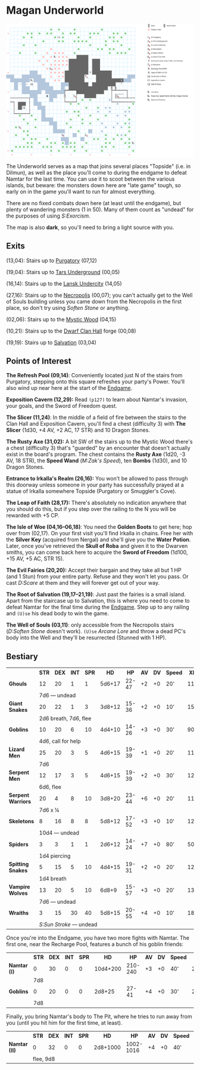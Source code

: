 # Magan Underworld

![map](magan-underworld.svg)

The Underworld serves as a map that joins several places "Topside" (i.e. in Dilmun), as well as the place you'll come to during the endgame to defeat Namtar for the last time. You can use it to scoot between the various islands, but beware: the monsters down here are "late game" tough, so early on in the game you'll want to run for almost everything.

There are no fixed combats down here (at least until the endgame), but plenty of wandering monsters (1 in 50). Many of them count as "undead" for the purposes of using *S:Exorcism*.

The map is also **dark**, so you'll need to bring a light source with you.

## Exits

(13,04): Stairs up to [Purgatory](purgatory.md) (07,12)

(19,04): Stairs up to [Tars Underground](tars-underground.md) (00,05)

(16,14): Stairs up to the [Lansk Undercity](lansk-undercity.md) (14,05)

(27,16): Stairs up to the [Necropolis](necropolis.md) (00,07); you can't actually get to the Well of Souls building unless you came down from the Necropolis in the first place, so don't try using *Soften Stone* or anything.

(02,06): Stairs up to the [Mystic Wood](mystic-wood.md) (04,15)

(10,21): Stairs up to the [Dwarf Clan Hall](dwarf-clan-hall.md) forge (00,08)

(19,19): Stairs up to [Salvation](salvation.md) (03,04)

## Points of Interest

**The Refresh Pool (09,14)**: Conveniently located just N of the stairs from Purgatory, stepping onto this square refreshes your party's Power. You'll also wind up near here at the start of the [Endgame](../walkthrough.md#endgame).

**Exposition Cavern (12,29):** Read `(p127)` to learn about Namtar's invasion, your goals, and the Sword of Freedom quest.

**The Slicer (11,24)**: In the middle of a field of fire between the stairs to the Clan Hall and Exposition Cavern, you'll find a chest (difficulty 3) with **The Slicer** (1d30, +4 AV, +2 AC, 17 STR) and 10 Dragon Stones.

**The Rusty Axe (31,02):** A bit SW of the stairs up to the Mystic Wood there's a chest (difficulty 3) that's "guarded" by an encounter that doesn't actually exist in the board's program. The chest contains the **Rusty Axe** (1d20, -3 AV, 18 STR), the **Speed Wand** (*M:Zak's Speed*), ten **Bombs** (1d30), and 10 Dragon Stones.

**Entrance to Irkalla's Realm (26,16):** You won't be allowed to pass through this doorway unless someone in your party has successfully prayed at a statue of Irkalla somewhere Topside (Purgatory or Smuggler's Cove).

**The Leap of Faith (28,17):** There's absolutely no indication anywhere that you should do this, but if you step over the railing to the N you will be rewarded with +5 CP.

**The Isle of Woe (04,16–06,18)**: You need the **Golden Boots** to get here; hop over from (02,17). On your first visit you'll find Irkalla in chains. Free her with the **Silver Key** (acquired from Nergal) and she'll give you the **Water Potion**. Later, once you've retrieved the **Skull of Roba** and given it to the Dwarven smiths, you can come back here to acquire the **Sword of Freedom** (1d100, +15 AV, +5 AC, STR 15).

**The Evil Fairies (20,20):** Accept their bargain and they take all but 1 HP (and 1 Stun) from your entire party. Refuse and they won't let you pass. Or cast *D:Scare* at them and they will forever get out of your way.

**The Root of Salvation (19,17–21,19)**: Just past the fairies is a small island. Apart from the staircase up to Salvation, this is where you need to come to defeat Namtar for the final time during the [Endgame](../walthrough.md). Step up to any railing and `(U)se` his dead body to win the game.

**The Well of Souls (03,11)**: only accessible from the Necropolis stairs (*D:Soften Stone* doesn't work). `(U)se` *Arcane Lore* and throw a dead PC's body into the Well and they'll be resurrected (Stunned with 1 HP).

## Bestiary

<table>
  <tr>
    <th></th>
    <th>STR</th>
    <th>DEX</th>
    <th>INT</th>
    <th>SPR</th>
    <th>HD</th>
    <th>HP</th>
    <th>AV</th>
    <th>DV</th>
    <th>Speed</th>
    <th>XP</th>
  </tr>
  <tr>
    <td><b>Ghouls</b></td>
    <td>12</td>
    <td>20</td>
    <td>1</td>
    <td>1</td>
    <td>5d6+17</td>
    <td>22-47</td>
    <td>+2</td>
    <td>+0</td>
    <td>20'</td>
    <td>110</td>
  </tr><tr>
    <td></td>
    <td colspan="10">7d6 — undead</td>
  </tr>
  <tr>
    <td><b>Giant Snakes</b></td>
    <td>20</td>
    <td>22</td>
    <td>1</td>
    <td>3</td>
    <td>3d8+12</td>
    <td>15-36</td>
    <td>+2</td>
    <td>+0</td>
    <td>10'</td>
    <td>150</td>
  </tr><tr>
    <td></td>
    <td colspan="10">2d6 breath, 7d6, flee</td>
  </tr>
  <tr>
    <td><b>Goblins</b></td>
    <td>10</td>
    <td>20</td>
    <td>6</td>
    <td>10</td>
    <td>4d4+10</td>
    <td>14-26</td>
    <td>+3</td>
    <td>+0</td>
    <td>30'</td>
    <td>90</td>
  </tr><tr>
    <td></td>
    <td colspan="10">4d6, call for help</td>
  </tr>
  <tr>
    <td><b>Lizard Men</b></td>
    <td>25</td>
    <td>20</td>
    <td>3</td>
    <td>5</td>
    <td>4d6+15</td>
    <td>19-39</td>
    <td>+1</td>
    <td>+0</td>
    <td>20'</td>
    <td>110</td>
  </tr><tr>
    <td></td>
    <td colspan="10">7d6</td>
  </tr>
  <tr>
    <td><b>Serpent Men</b></td>
    <td>12</td>
    <td>17</td>
    <td>3</td>
    <td>5</td>
    <td>4d6+15</td>
    <td>19-39</td>
    <td>+2</td>
    <td>+0</td>
    <td>30'</td>
    <td>120</td>
  </tr><tr>
    <td></td>
    <td colspan="10">6d6, flee</td>
  </tr>
  <tr>
    <td><b>Serpent Warriors</b></td>
    <td>20</td>
    <td>4</td>
    <td>8</td>
    <td>10</td>
    <td>3d8+20</td>
    <td>23-44</td>
    <td>+6</td>
    <td>+0</td>
    <td>20'</td>
    <td>110</td>
  </tr><tr>
    <td></td>
    <td colspan="10">7d6 x ¼</td>
  </tr>
  <tr>
    <td><b>Skeletons</b></td>
    <td>8</td>
    <td>16</td>
    <td>8</td>
    <td>8</td>
    <td>5d8+12</td>
    <td>17-52</td>
    <td>+3</td>
    <td>+0</td>
    <td>10'</td>
    <td>120</td>
  </tr><tr>
    <td></td>
    <td colspan="10">10d4 — undead</td>
  </tr>
  <tr>
    <td><b>Spiders</b></td>
    <td>3</td>
    <td>3</td>
    <td>1</td>
    <td>1</td>
    <td>2d6+12</td>
    <td>14-24</td>
    <td>+7</td>
    <td>+0</td>
    <td>80'</td>
    <td>50</td>
  </tr><tr>
    <td></td>
    <td colspan="10">1d4 piercing</td>
  </tr>
  <tr>
    <td><b>Spitting Snakes</b></td>
    <td>5</td>
    <td>15</td>
    <td>5</td>
    <td>10</td>
    <td>4d4+15</td>
    <td>19-31</td>
    <td>+2</td>
    <td>+0</td>
    <td>20'</td>
    <td>120</td>
  </tr><tr>
    <td></td>
    <td colspan="10">1d4 breath</td>
  </tr>
  <tr>
    <td><b>Vampire Wolves</b></td>
    <td>13</td>
    <td>20</td>
    <td>5</td>
    <td>10</td>
    <td>6d8+9</td>
    <td>15-57</td>
    <td>+3</td>
    <td>+0</td>
    <td>20'</td>
    <td>130</td>
  </tr><tr>
    <td></td>
    <td colspan="10">7d6 — undead</td>
  </tr>
  <tr>
    <td><b>Wraiths</b></td>
    <td>3</td>
    <td>15</td>
    <td>30</td>
    <td>40</td>
    <td>5d8+15</td>
    <td>20-55</td>
    <td>+4</td>
    <td>+0</td>
    <td>10'</td>
    <td>180</td>
  </tr><tr>
    <td></td>
    <td colspan="10"><i>S:Sun Stroke</i> — undead</td>
  </tr>
</table>
Once you're into the Endgame, you have two more fights with Namtar. The first one, near the Recharge Pool, features a bunch of his goblin friends:

<table>
  <tr>
    <th></th>
    <th>STR</th>
    <th>DEX</th>
    <th>INT</th>
    <th>SPR</th>
    <th>HD</th>
    <th>HP</th>
    <th>AV</th>
    <th>DV</th>
    <th>Speed</th>
    <th>XP</th>
  </tr>
  <tr>
    <td><b>Namtar (I)</b></td>
    <td>0</td>
    <td>30</td>
    <td>0</td>
    <td>0</td>
    <td>10d4+200</td>
    <td>210-240</td>
    <td>+3</td>
    <td>+0</td>
    <td>40'</td>
    <td>2000</td>
  </tr><tr>
    <td></td>
    <td colspan="10">7d8</td>
  </tr>
  <tr>
    <td><b>Goblins</b></td>
    <td>0</td>
    <td>20</td>
    <td>0</td>
    <td>0</td>
    <td>2d8+25</td>
    <td>27-41</td>
    <td>+4</td>
    <td>+0</td>
    <td>30'</td>
    <td>200</td>
  </tr><tr>
    <td></td>
    <td colspan="10">7d8</td>
  </tr>
</table>

Finally, you bring Namtar's body to The Pit, where he tries to run away from you (until you hit him for the first time, at least).

<table>
  <tr>
    <th></th>
    <th>STR</th>
    <th>DEX</th>
    <th>INT</th>
    <th>SPR</th>
    <th>HD</th>
    <th>HP</th>
    <th>AV</th>
    <th>DV</th>
    <th>Speed</th>
    <th>XP</th>
  </tr>
  <tr>
  <tr>
    <td><b>Namtar (II)</b></td>
    <td>0</td>
    <td>32</td>
    <td>0</td>
    <td>0</td>
    <td>2d8+1000</td>
    <td>1002-1016</td>
    <td>+4</td>
    <td>+0</td>
    <td>40'</td>
    <td>2000</td>
  </tr><tr>
    <td></td>
    <td colspan="10">flee, 9d8</td>
  </tr>
</table>